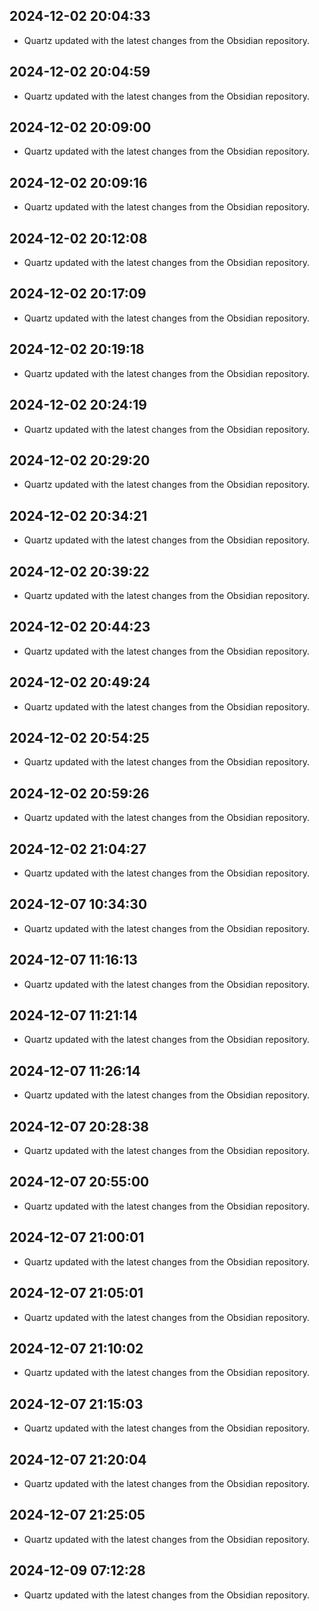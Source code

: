 ## 2024-12-02 20:04:33
- Quartz updated with the latest changes from the Obsidian repository.

## 2024-12-02 20:04:59
- Quartz updated with the latest changes from the Obsidian repository.

## 2024-12-02 20:09:00
- Quartz updated with the latest changes from the Obsidian repository.

## 2024-12-02 20:09:16
- Quartz updated with the latest changes from the Obsidian repository.

## 2024-12-02 20:12:08
- Quartz updated with the latest changes from the Obsidian repository.

## 2024-12-02 20:17:09
- Quartz updated with the latest changes from the Obsidian repository.

## 2024-12-02 20:19:18
- Quartz updated with the latest changes from the Obsidian repository.

## 2024-12-02 20:24:19
- Quartz updated with the latest changes from the Obsidian repository.

## 2024-12-02 20:29:20
- Quartz updated with the latest changes from the Obsidian repository.

## 2024-12-02 20:34:21
- Quartz updated with the latest changes from the Obsidian repository.

## 2024-12-02 20:39:22
- Quartz updated with the latest changes from the Obsidian repository.

## 2024-12-02 20:44:23
- Quartz updated with the latest changes from the Obsidian repository.

## 2024-12-02 20:49:24
- Quartz updated with the latest changes from the Obsidian repository.

## 2024-12-02 20:54:25
- Quartz updated with the latest changes from the Obsidian repository.

## 2024-12-02 20:59:26
- Quartz updated with the latest changes from the Obsidian repository.

## 2024-12-02 21:04:27
- Quartz updated with the latest changes from the Obsidian repository.

## 2024-12-07 10:34:30
- Quartz updated with the latest changes from the Obsidian repository.

## 2024-12-07 11:16:13
- Quartz updated with the latest changes from the Obsidian repository.

## 2024-12-07 11:21:14
- Quartz updated with the latest changes from the Obsidian repository.

## 2024-12-07 11:26:14
- Quartz updated with the latest changes from the Obsidian repository.

## 2024-12-07 20:28:38
- Quartz updated with the latest changes from the Obsidian repository.

## 2024-12-07 20:55:00
- Quartz updated with the latest changes from the Obsidian repository.

## 2024-12-07 21:00:01
- Quartz updated with the latest changes from the Obsidian repository.

## 2024-12-07 21:05:01
- Quartz updated with the latest changes from the Obsidian repository.

## 2024-12-07 21:10:02
- Quartz updated with the latest changes from the Obsidian repository.

## 2024-12-07 21:15:03
- Quartz updated with the latest changes from the Obsidian repository.

## 2024-12-07 21:20:04
- Quartz updated with the latest changes from the Obsidian repository.

## 2024-12-07 21:25:05
- Quartz updated with the latest changes from the Obsidian repository.

## 2024-12-09 07:12:28
- Quartz updated with the latest changes from the Obsidian repository.


